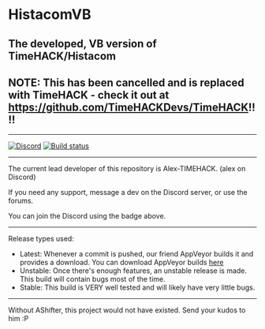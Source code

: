 
# HistacomVB

## The developed, VB version of TimeHACK/Histacom

## NOTE: This has been cancelled and is replaced with TimeHACK - check it out at https://github.com/TimeHACKDevs/TimeHACK!!!!
---

[![Discord](https://discordapp.com/api/guilds/234414439330349056/widget.png?style=shield)](https://discord.gg/zMwf3)
[![Build status](https://ci.appveyor.com/api/projects/status/oo603xid0lea8b0t?svg=true)](https://ci.appveyor.com/project/timehack/histacomvb)

---
The current lead developer of this repository is Alex-TIMEHACK. (alex on Discord)

If you need any support, message a dev on the Discord server, or use the forums.

You can join the Discord using the badge above.

---

Release types used:
- Latest: Whenever a commit is pushed, our friend AppVeyor builds it and provides a download. You can download AppVeyor builds [here](http://ci.appveyor.com/project/timehack/histcomvb/build/artifacts)
- Unstable: Once there's enough features, an unstable release is made. This build will contain bugs most of the time.
- Stable: This build is VERY well tested and will likely have very little bugs.

---

Without AShifter, this project would not have existed. Send your kudos to him :P
